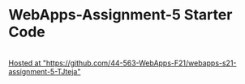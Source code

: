 # WebApps-Assignment-5 Starter Code
<br>
<a href="https://github.com/44-563-WebApps-F21/webapps-s21-assignment-5-TJteja">Hosted at "https://github.com/44-563-WebApps-F21/webapps-s21-assignment-5-TJteja"</a>
